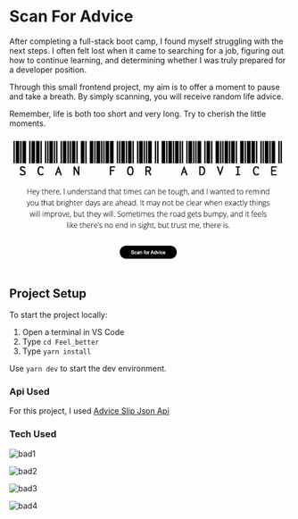 # Scan For Advice
After completing a full-stack boot camp, I found myself struggling with the next steps. I often felt lost when it came to searching for a job, figuring out how to continue learning, and determining whether I was truly prepared for a developer position.

Through this small frontend project, my aim is to offer a moment to pause and take a breath. By simply scanning, you will receive random life advice.

Remember, life is both too short and very long. Try to cherish the little moments.

<img src='Feel_Better/public/Cover.png'/>

## Project Setup
To start the project locally: 

1. Open a terminal in VS Code
2. Type `cd Feel_better`
3. Type `yarn install`

Use `yarn dev` to start the  dev environment.

### Api Used

For this project, I used [Advice Slip Json Api](https://api.adviceslip.com/?ref=apilist.fun#top)

### Tech Used
![bad1](https://img.shields.io/badge/-Javascript-yellow)

![bad2](https://img.shields.io/badge/-React-blue)

![bad3](https://img.shields.io/badge/-Vite-blueviolet)

![bad4](https://img.shields.io/badge/-REST%20API-orange)